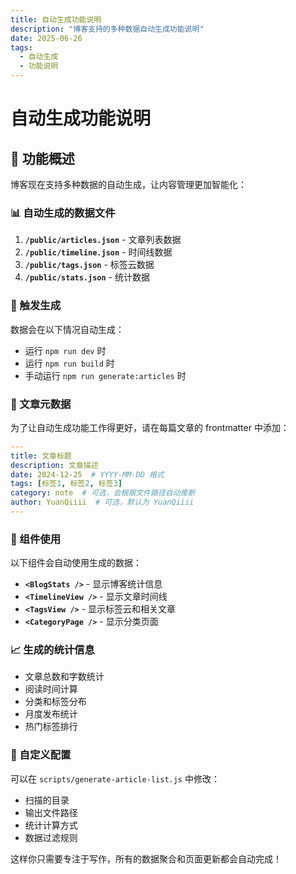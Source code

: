 ```yaml
---
title: 自动生成功能说明
description: "博客支持的多种数据自动生成功能说明"
date: 2025-06-26
tags:
  - 自动生成
  - 功能说明
---
```

# 自动生成功能说明

## 🤖 功能概述

博客现在支持多种数据的自动生成，让内容管理更加智能化：

### 📊 自动生成的数据文件

1. **`/public/articles.json`** - 文章列表数据
2. **`/public/timeline.json`** - 时间线数据  
3. **`/public/tags.json`** - 标签云数据
4. **`/public/stats.json`** - 统计数据

### 🔄 触发生成

数据会在以下情况自动生成：

- 运行 `npm run dev` 时
- 运行 `npm run build` 时  
- 手动运行 `npm run generate:articles` 时

### 📝 文章元数据

为了让自动生成功能工作得更好，请在每篇文章的 frontmatter 中添加：

```yaml
---
title: 文章标题
description: 文章描述
date: 2024-12-25  # YYYY-MM-DD 格式
tags: [标签1, 标签2, 标签3]
category: note  # 可选，会根据文件路径自动推断
author: YuanQiiii  # 可选，默认为 YuanQiiii
---
```

### 🎯 组件使用

以下组件会自动使用生成的数据：

- **`<BlogStats />`** - 显示博客统计信息
- **`<TimelineView />`** - 显示文章时间线
- **`<TagsView />`** - 显示标签云和相关文章
- **`<CategoryPage />`** - 显示分类页面

### 📈 生成的统计信息

- 文章总数和字数统计
- 阅读时间计算
- 分类和标签分布
- 月度发布统计
- 热门标签排行

### 🔧 自定义配置

可以在 `scripts/generate-article-list.js` 中修改：

- 扫描的目录
- 输出文件路径
- 统计计算方式
- 数据过滤规则

这样你只需要专注于写作，所有的数据聚合和页面更新都会自动完成！